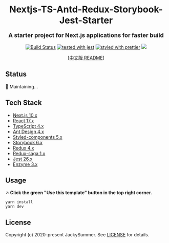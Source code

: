 <h1 align="center">
   Nextjs-TS-Antd-Redux-Storybook-Jest-Starter
</h1>

<div style="text-align: center;margin-bottom: 16px;">
  <span style="font-weight: bold;font-size: 18px;">
    A starter project for Next.js applications for faster build
  </span>
</div>

<div align="center">

[![Build Status](https://travis-ci.com/Jacky-Summer/nextjs-ts-antd-redux-storybook-starter.svg?branch=master)](https://travis-ci.com/Jacky-Summer/nextjs-ts-antd-redux-storybook-starter) [![tested with jest](https://img.shields.io/badge/tested_with-jest-99424f.svg)](https://github.com/facebook/jest) [![styled with prettier](https://img.shields.io/badge/styled_with-prettier-ff69b4.svg)](https://github.com/prettier/prettier) ![](https://img.shields.io/github/license/Jacky-Summer/nextjs-ts-antd-redux-storybook-starter)

</div>

<div align="center">
  <a href="https://github.com/Jacky-Summer/nextjs-ts-antd-redux-storybook-starter/blob/master/README_CN.md" target="_self">[中文版 README]</a>
</div>

## Status

🚧 Maintaining...

## Tech Stack

- [Next.js 10.x](https://nextjs.org/)
- [React 17.x](https://reactjs.org/)
- [TypeScript 4.x](https://www.typescriptlang.org/)
- [Ant Design 4.x](https://ant.design/index-cn)
- [Styled-components 5.x](https://styled-components.com/)
- [Storybook 6.x](https://storybook.js.org/)
- [Redux 4.x](https://redux.js.org/)
- [Redux-saga 1.x](https://redux-saga.js.org/)
- [Jest 26.x](https://styled-components.com/)
- [Enzyme 3.x](https://enzymejs.github.io/enzyme/)

## Usage

↗️ **Click the green "Use this template" button in the top right corner.**

```
yarn install
yarn dev
```

## License

Copyright (c) 2020-present JackySummer. See [LICENSE](./LICENSE) for details.
